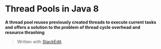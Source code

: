# Thread Pools in Java 8

**A thread pool reuses previously created threads to execute current tasks and offers a solution to the problem of thread cycle overhead and resource thrashing**



> Written with [StackEdit](https://stackedit.io/).
<!--stackedit_data:
eyJoaXN0b3J5IjpbNDk4MTQxNzIyXX0=
-->